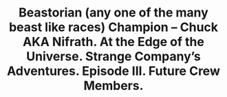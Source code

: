 ---
layout: product
title: "Beastorian (any one of the many beast like races) Champion – Chuck AKA Nifrath. At the Edge of the Universe. Strange Company’s Adventures. Episode III. Future Crew Members.                                                                                                      "
price: "1300" 
desc: "1/24 Figura"
img_path: "/assets/img/MBLTD24057.webp"
brand: "MasterBox"
available: false
special_offer: false
new: false
soon: false
cat: "010000"
subcat: "015300"
subsubcat: "0N/A"
sifra: "MBLTD24057"
popular: false
spec: false
---